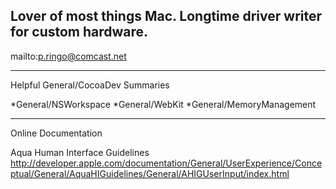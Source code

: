 Lover of most things Mac.
Longtime driver writer for custom hardware.
----

mailto:p.ringo@comcast.net

----

Helpful General/CocoaDev Summaries

*General/NSWorkspace
*General/WebKit
*General/MemoryManagement


----

Online Documentation

Aqua Human Interface Guidelines
http://developer.apple.com/documentation/General/UserExperience/Conceptual/General/AquaHIGuidelines/General/AHIGUserInput/index.html